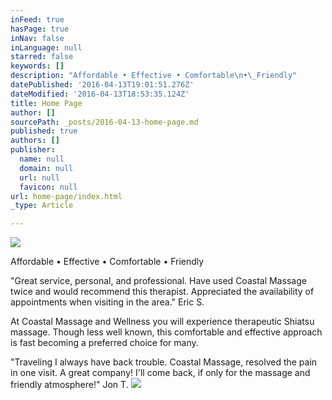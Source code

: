 ```yaml
---
inFeed: true
hasPage: true
inNav: false
inLanguage: null
starred: false
keywords: []
description: "Affordable • Effective • Comfortable\n•\_Friendly"
datePublished: '2016-04-13T19:01:51.276Z'
dateModified: '2016-04-13T18:53:35.124Z'
title: Home Page
author: []
sourcePath: _posts/2016-04-13-home-page.md
published: true
authors: []
publisher:
  name: null
  domain: null
  url: null
  favicon: null
url: home-page/index.html
_type: Article

---
```

![](https://s3-us-west-2.amazonaws.com/the-grid-img/p/445de134b2a469d9a4dfac40a90211766fc0eb71.png)

Affordable • Effective • Comfortable
• Friendly

"Great service, personal, and professional.  Have used Coastal Massage twice and would recommend this therapist.  Appreciated the availability of appointments when visiting in the area." Eric S.

At Coastal Massage and
Wellness you will experience therapeutic Shiatsu massage.  Though
less well known, this comfortable and effective approach is fast becoming a
preferred choice for many. 

"Traveling I always have back trouble.  Coastal Massage, resolved the pain in one visit.  A great company!  I'll come back, if only for the massage and friendly atmosphere!" Jon T.
![](https://the-grid-user-content.s3-us-west-2.amazonaws.com/ebd736c8-8c64-45ca-a9b1-e94a929b403b.jpg)